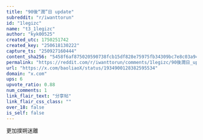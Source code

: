 ```yaml
---
title: "90後“潤”日 update"
subreddit: "r/iwanttorun"
id: "1legizc"
name: "t3_1legizc"
author: "kyk00525"
created_utc: 1750251742
created_key: "250618130222"
capture_ts: "250927160444"
content_sha256: "5458f6af875020590738fcb15df828e75975fb34309bc7e8c03a94bb1ac6362b"
permalink: "https://reddit.com/r/iwanttorun/comments/1legizc/90後潤日_update/"
url: "https://x.com/baoliaoX/status/1934900128382595534"
domain: "x.com"
ups: 6
upvote_ratio: 0.88
num_comments: 1
link_flair_text: "分享帖"
link_flair_css_class: ""
over_18: false
is_self: false
---
```


更加撲朔迷離
